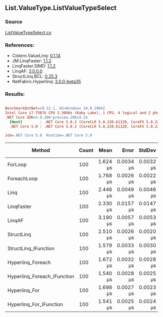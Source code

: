 ﻿## List.ValueType.ListValueTypeSelect

### Source
[ListValueTypeSelect.cs](../LinqBenchmarks/List/ValueType/ListValueTypeSelect.cs)

### References:
- Cistern.ValueLinq: [0.1.14](https://www.nuget.org/packages/Cistern.ValueLinq/0.1.14)
- JM.LinqFaster: [1.1.2](https://www.nuget.org/packages/JM.LinqFaster/1.1.2)
- LinqFaster.SIMD: [1.1.2](https://www.nuget.org/packages/LinqFaster.SIMD/1.0.3)
- LinqAF: [3.0.0.0](https://www.nuget.org/packages/LinqAF/3.0.0.0)
- StructLinq.BCL: [0.25.3](https://www.nuget.org/packages/StructLinq.BCL/0.25.3)
- NetFabric.Hyperlinq: [3.0.0-beta35](https://www.nuget.org/packages/NetFabric.Hyperlinq/3.0.0-beta35)

### Results:
``` ini

BenchmarkDotNet=v0.12.1, OS=Windows 10.0.19042
Intel Core i7-7567U CPU 3.50GHz (Kaby Lake), 1 CPU, 4 logical and 2 physical cores
.NET Core SDK=5.0.200-preview.20614.14
  [Host]        : .NET Core 5.0.2 (CoreCLR 5.0.220.61120, CoreFX 5.0.220.61120), X64 RyuJIT
  .NET Core 5.0 : .NET Core 5.0.2 (CoreCLR 5.0.220.61120, CoreFX 5.0.220.61120), X64 RyuJIT

Job=.NET Core 5.0  Runtime=.NET Core 5.0  

```
|                      Method | Count |     Mean |     Error |    StdDev | Ratio |  Gen 0 | Gen 1 | Gen 2 | Allocated |
|---------------------------- |------ |---------:|----------:|----------:|------:|-------:|------:|------:|----------:|
|                     ForLoop |   100 | 1.624 μs | 0.0034 μs | 0.0032 μs |  1.00 |      - |     - |     - |         - |
|                 ForeachLoop |   100 | 1.768 μs | 0.0026 μs | 0.0022 μs |  1.09 |      - |     - |     - |         - |
|                        Linq |   100 | 2.446 μs | 0.0049 μs | 0.0046 μs |  1.51 | 0.0648 |     - |     - |     136 B |
|                  LinqFaster |   100 | 2.330 μs | 0.0157 μs | 0.0147 μs |  1.43 | 1.9379 |     - |     - |    4056 B |
|                      LinqAF |   100 | 3.190 μs | 0.0057 μs | 0.0053 μs |  1.96 |      - |     - |     - |         - |
|                  StructLinq |   100 | 2.510 μs | 0.0026 μs | 0.0020 μs |  1.55 | 0.0191 |     - |     - |      40 B |
|        StructLinq_IFunction |   100 | 1.579 μs | 0.0033 μs | 0.0030 μs |  0.97 |      - |     - |     - |         - |
|           Hyperlinq_Foreach |   100 | 1.672 μs | 0.0032 μs | 0.0028 μs |  1.03 |      - |     - |     - |         - |
| Hyperlinq_Foreach_IFunction |   100 | 1.540 μs | 0.0028 μs | 0.0025 μs |  0.95 |      - |     - |     - |         - |
|               Hyperlinq_For |   100 | 1.698 μs | 0.0027 μs | 0.0023 μs |  1.05 |      - |     - |     - |         - |
|     Hyperlinq_For_IFunction |   100 | 1.541 μs | 0.0025 μs | 0.0024 μs |  0.95 |      - |     - |     - |         - |
